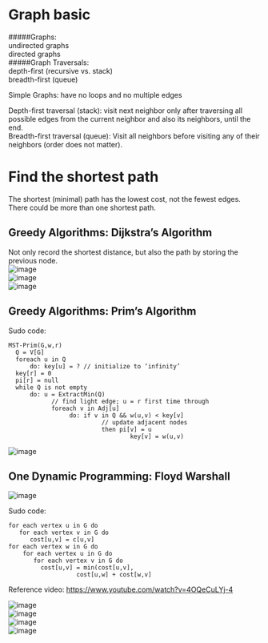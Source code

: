 # Graph basic
#####Graphs:  
undirected graphs  
directed graphs   
#####Graph Traversals:  
depth-first (recursive vs. stack)  
breadth-first (queue)  

Simple Graphs: have no loops and no multiple edges


Depth-first traversal (stack): visit next neighbor only after traversing all possible edges from the current neighbor and also its neighbors, until the end.  
Breadth-first traversal (queue): Visit all neighbors before visiting any of their neighbors (order does not matter).

# Find the shortest path  
The shortest (minimal) path has the lowest cost, not the fewest edges. There could be more than one shortest path.
## Greedy Algorithms: Dijkstra’s Algorithm  
Not only record the shortest distance, but also the path by storing the previous node.   
![image](https://cloud.githubusercontent.com/assets/14355257/19501766/1b4a55ba-9576-11e6-927b-9c02717798bc.png)  
![image](https://cloud.githubusercontent.com/assets/14355257/19501774/1e6a7e00-9576-11e6-8a8e-a062bf77fbbc.png)  
![image](https://cloud.githubusercontent.com/assets/14355257/19501777/218fbb4a-9576-11e6-9c91-c422a2bafdb5.png)  

## Greedy Algorithms: Prim’s Algorithm  
Sudo code:
```
MST-Prim(G,w,r)
  Q = V[G]
  foreach u in Q
      do: key[u] = ? // initialize to ‘infinity’
  key[r] = 0
  pi[r] = null
  while Q is not empty
      do: u = ExtractMin(Q)  
            // find light edge; u = r first time through
            foreach v in Adj[u]
                 do: if v in Q && w(u,v) < key[v] 
                          // update adjacent nodes
                          then pi[v] = u
                                  key[v] = w(u,v)
```
![image](https://cloud.githubusercontent.com/assets/14355257/19501812/64cfeb64-9576-11e6-9760-328aa6fb4fb1.png)    
  
## One Dynamic Programming: Floyd Warshall  

![image](https://cloud.githubusercontent.com/assets/14355257/19502121/9d256e42-9578-11e6-8773-6cb232a891f0.png)

Sudo code:  
```
for each vertex u in G do
   for each vertex v in G do
      cost[u,v] = c[u,v]  
for each vertex w in G do  
    for each vertex u in G do
       for each vertex v in G do
         cost[u,v] = min(cost[u,v],
                   cost[u,w] + cost[w,v]
```

Reference video: https://www.youtube.com/watch?v=4OQeCuLYj-4  

![image](https://cloud.githubusercontent.com/assets/14355257/19501786/35276d4c-9576-11e6-873e-22655f5c723d.png)  
![image](https://cloud.githubusercontent.com/assets/14355257/19501799/4ae8d292-9576-11e6-8719-4b7481b67b91.png)  
![image](https://cloud.githubusercontent.com/assets/14355257/19501801/4ecc6b1c-9576-11e6-8f09-139174a6909c.png)  
![image](https://cloud.githubusercontent.com/assets/14355257/19501808/568fbcbe-9576-11e6-9be2-8d7ba2ef437c.png)  

